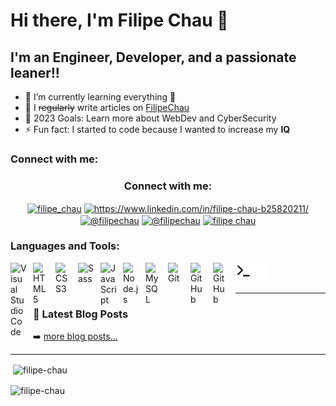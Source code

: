 # Hi there, I'm Filipe Chau 👋 


## I'm an Engineer, Developer, and a passionate leaner!!

- 🌱 I’m currently learning everything 🤣
- 📝 I <strike>regularly</strike> write articles on [FilipeChau](https://filipechau.medium.com/)
- 🥅 2023 Goals: Learn more about WebDev and CyberSecurity
- ⚡ Fun fact: I started to code because I wanted to increase my **IQ**


### Connect with me:

<h3 align="center">Connect with me:</h3>
<p align="center">
<a href="https://twitter.com/filipe_chau" target="blank"><img align="center" src="https://raw.githubusercontent.com/rahuldkjain/github-profile-readme-generator/master/src/images/icons/Social/twitter.svg" alt="filipe_chau" height="30" width="40" /></a>
<a href="https://linkedin.com/in/https://www.linkedin.com/in/filipe-chau-b25820211/" target="blank"><img align="center" src="https://raw.githubusercontent.com/rahuldkjain/github-profile-readme-generator/master/src/images/icons/Social/linked-in-alt.svg" alt="https://www.linkedin.com/in/filipe-chau-b25820211/" height="30" width="40" /></a>
<a href="https://hashnode.com/@filipechau" target="blank"><img align="center" src="https://raw.githubusercontent.com/rahuldkjain/github-profile-readme-generator/master/src/images/icons/Social/hashnode.svg" alt="@filipechau" height="30" width="40" /></a>
<a href="https://medium.com/@filipechau" target="blank"><img align="center" src="https://raw.githubusercontent.com/rahuldkjain/github-profile-readme-generator/master/src/images/icons/Social/medium.svg" alt="@filipechau" height="30" width="40" /></a>
<a href="https://www.youtube.com/c/filipe chau" target="blank"><img align="center" src="https://raw.githubusercontent.com/rahuldkjain/github-profile-readme-generator/master/src/images/icons/Social/youtube.svg" alt="filipe chau" height="30" width="40" /></a>
</p>

### Languages and Tools:

<img align="left" alt="Visual Studio Code" width="26px" src="https://cdn.jsdelivr.net/gh/devicons/devicon/icons/vscode/vscode-original.svg" style="padding-right:10px;" />
<img align="left" alt="HTML5" width="26px" src="https://cdn.jsdelivr.net/gh/devicons/devicon/icons/html5/html5-original.svg" style="padding-right:10px;" />
<img align="left" alt="CSS3" width="26px" src="https://cdn.jsdelivr.net/gh/devicons/devicon/icons/css3/css3-original.svg" style="padding-right:10px;" />
<img align="left" alt="Sass" width="26px" src="https://cdn.jsdelivr.net/gh/devicons/devicon/icons/sass/sass-original.svg" style="padding-right:10px;" />
<img align="left" alt="JavaScript" width="26px" src="https://cdn.jsdelivr.net/gh/devicons/devicon/icons/javascript/javascript-original.svg" style="padding-right:10px;" />
<img align="left" alt="Node.js" width="26px" src="https://cdn.jsdelivr.net/gh/devicons/devicon/icons/nodejs/nodejs-original.svg" style="padding-right:10px;" />
<img align="left" alt="MySQL" width="26px" src="https://cdn.jsdelivr.net/gh/devicons/devicon/icons/mysql/mysql-original.svg" style="padding-right:10px;" />
<img align="left" alt="Git" width="26px" src="https://cdn.jsdelivr.net/gh/devicons/devicon/icons/git/git-original.svg" style="padding-right:10px;" />
<img align="left" alt="GitHub" width="26px" src="https://user-images.githubusercontent.com/3369400/139447912-e0f43f33-6d9f-45f8-be46-2df5bbc91289.png" style="padding-right:10px;" />
<img align="left" alt="GitHub" width="26px" src="https://user-images.githubusercontent.com/3369400/139448065-39a229ba-4b06-434b-bc67-616e2ed80c8f.png" style="padding-right:10px;" />
<img align="left" alt="Terminal" width="26px" src="./img/terminal-light.svg" />
<img align="left" alt="Terminal" width="26px" src="./img/terminal-dark.svg" />

<br />
<br />

---

### 📕 Latest Blog Posts

<!-- BLOG-POST-LIST:START -->
<!-- BLOG-POST-LIST:END -->

➡️ [more blog posts...](https://filipechau.medium.com/)

---
<p>&nbsp;<img align="center" src="https://github-readme-stats.vercel.app/api?username=filipe-chau&show_icons=true&locale=en" alt="filipe-chau" /></p>

<p><img align="center" src="https://github-readme-streak-stats.herokuapp.com/?user=filipe-chau&" alt="filipe-chau" /></p>